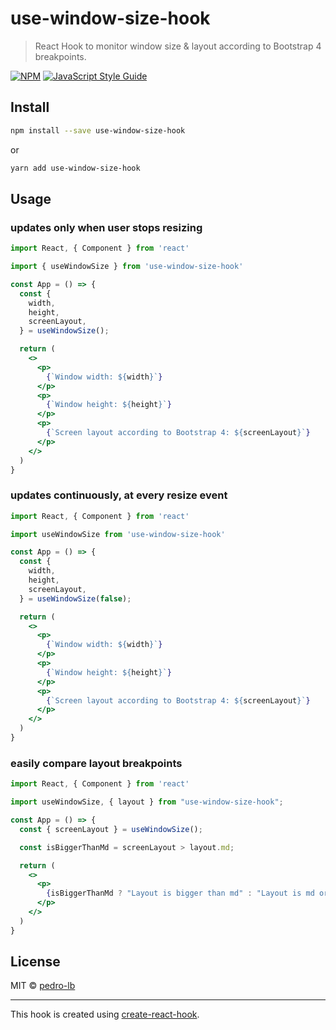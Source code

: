 # use-window-size-hook

> React Hook to monitor window size &amp; layout according to Bootstrap 4 breakpoints.

[![NPM](https://img.shields.io/npm/v/use-window-size-hook.svg)](https://www.npmjs.com/package/use-window-size-hook) [![JavaScript Style Guide](https://img.shields.io/badge/code_style-standard-brightgreen.svg)](https://standardjs.com)

## Install

```bash
npm install --save use-window-size-hook
```

or

```bash
yarn add use-window-size-hook
```

## Usage

### updates only when user stops resizing

```jsx
import React, { Component } from 'react'

import { useWindowSize } from 'use-window-size-hook'

const App = () => {
  const {
    width,
    height,
    screenLayout,
  } = useWindowSize();

  return (
    <>
      <p>
        {`Window width: ${width}`}
      </p>
      <p>
        {`Window height: ${height}`}
      </p>
      <p>
        {`Screen layout according to Bootstrap 4: ${screenLayout}`}
      </p>
    </>
  )
}
```

### updates continuously, at every resize event

```jsx
import React, { Component } from 'react'

import useWindowSize from 'use-window-size-hook'

const App = () => {
  const {
    width,
    height,
    screenLayout,
  } = useWindowSize(false);

  return (
    <>
      <p>
        {`Window width: ${width}`}
      </p>
      <p>
        {`Window height: ${height}`}
      </p>
      <p>
        {`Screen layout according to Bootstrap 4: ${screenLayout}`}
      </p>
    </>
  )
}
```

### easily compare layout breakpoints

```jsx
import React, { Component } from 'react'

import useWindowSize, { layout } from "use-window-size-hook";

const App = () => {
  const { screenLayout } = useWindowSize();

  const isBiggerThanMd = screenLayout > layout.md;

  return (
    <>
      <p>
        {isBiggerThanMd ? "Layout is bigger than md" : "Layout is md or smaller"}
      </p>
    </>
  )
}
```

## License

MIT © [pedro-lb](https://github.com/pedro-lb)

---

This hook is created using [create-react-hook](https://github.com/hermanya/create-react-hook).
